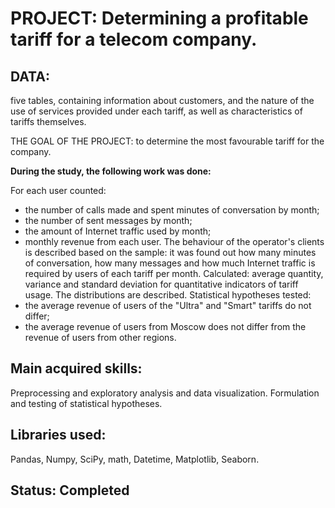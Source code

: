 # PROJECT: Determining a profitable tariff for a telecom company.

## DATA:
five tables, containing information about customers, and the nature of the use of services provided under each tariff, as well as characteristics of tariffs themselves.

THE GOAL OF THE PROJECT: to determine the most favourable tariff for the company.

**During the study, the following work was done:**

For each user counted:
- the number of calls made and spent minutes of conversation by month;
- the number of sent messages by month;
- the amount of Internet traffic used by month;
- monthly revenue from each user.
The behaviour of the operator's clients is described based on the sample: it was found out how many minutes of conversation, how many messages and how much Internet traffic is required by users of each tariff per month. Calculated: average quantity, variance and standard deviation for quantitative indicators of tariff usage. The distributions are described.
Statistical hypotheses tested:
- the average revenue of users of the "Ultra" and "Smart" tariffs do not differ;
- the average revenue of users from Moscow does not differ from the revenue of users from other regions.

## Main acquired skills:
Preprocessing and exploratory analysis and data visualization. Formulation and testing of statistical hypotheses.

## Libraries used:
Pandas, Numpy, SciPy, math, Datetime, Matplotlib, Seaborn.

## Status: Completed